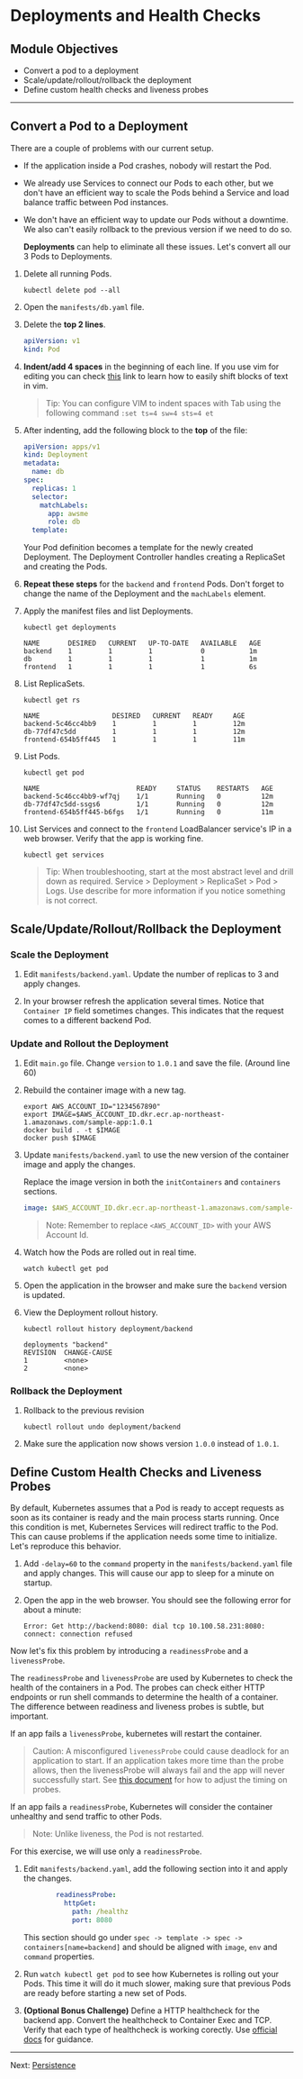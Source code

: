 # Deployments and Health Checks

## Module Objectives

- Convert a pod to a deployment
- Scale/update/rollout/rollback the deployment
- Define custom health checks and liveness probes

---

## Convert a Pod to a Deployment

There are a couple of problems with our current setup.

* If the application inside a Pod crashes, nobody will restart the Pod.
* We already use Services to connect our Pods to each other, but we don't have an efficient way to scale the Pods behind a Service and load balance traffic between Pod instances.
* We don't have an efficient way to update our Pods without a downtime. We also can't easily rollback to the previous version if we need to do so.

    **Deployments** can help to eliminate all these issues. Let's convert all our 3 Pods to Deployments.

1. Delete all running Pods.

    ```shell
    kubectl delete pod --all
    ```

1. Open the `manifests/db.yaml` file.

1. Delete the **top 2 lines**.

    ```yaml
    apiVersion: v1
    kind: Pod
    ```

1. **Indent/add 4 spaces** in the beginning of each line. If you use vim for editing you can check [this](http://vim.wikia.com/wiki/Shifting_blocks_visually) link to learn how to easily shift blocks of text in vim.

    > Tip: You can configure VIM to indent spaces with Tab using the following command `:set ts=4 sw=4 sts=4 et`

1. After indenting, add the following block to the **top** of the file:

    ```yaml
    apiVersion: apps/v1
    kind: Deployment
    metadata:
      name: db
    spec:
      replicas: 1
      selector:
        matchLabels:
          app: awsme
          role: db
      template:
    ```

    Your Pod definition becomes a template for the newly created Deployment. The Deployment Controller handles creating a ReplicaSet and creating the Pods.

1. **Repeat these steps** for the `backend` and `frontend` Pods. Don't forget to change the name of the Deployment and the `machLabels` element.

1. Apply the manifest files and list Deployments.

    ```shell
    kubectl get deployments
    ```

    ```
    NAME       DESIRED   CURRENT   UP-TO-DATE   AVAILABLE   AGE
    backend    1         1         1            0           1m
    db         1         1         1            1           1m
    frontend   1         1         1            1           6s
    ```

1. List ReplicaSets.

    ```shell
    kubectl get rs
    ```

    ```
    NAME                  DESIRED   CURRENT   READY     AGE
    backend-5c46cc4bb9    1         1         1         12m
    db-77df47c5dd         1         1         1         12m
    frontend-654b5ff445   1         1         1         11m
    ```

1. List Pods.

    ```shell
    kubectl get pod
    ```

    ```
    NAME                        READY     STATUS    RESTARTS   AGE
    backend-5c46cc4bb9-wf7qj    1/1       Running   0          12m
    db-77df47c5dd-ssgs6         1/1       Running   0          12m
    frontend-654b5ff445-b6fgs   1/1       Running   0          11m
    ```

1. List Services and connect to the `frontend` LoadBalancer service's IP in a web browser. Verify that the app is working fine.

    ```shell
    kubectl get services
    ```

    > Tip: When troubleshooting, start at the most abstract level and drill down as required. Service > Deployment > ReplicaSet > Pod > Logs. Use describe for more information if you notice something is not correct.

## Scale/Update/Rollout/Rollback the Deployment

### Scale the Deployment

1. Edit `manifests/backend.yaml`. Update the number of replicas to 3 and apply changes.

1. In your browser refresh the application several times. Notice that `Container IP` field sometimes changes. This indicates that the request comes to a different backend Pod.

### Update and Rollout the Deployment

1. Edit `main.go` file. Change `version` to `1.0.1` and save the file. (Around line 60)

1. Rebuild the container image with a new tag.

    ```shell
    export AWS_ACCOUNT_ID="1234567890"
    export IMAGE=$AWS_ACCOUNT_ID.dkr.ecr.ap-northeast-1.amazonaws.com/sample-app:1.0.1
    docker build . -t $IMAGE
    docker push $IMAGE
    ```

1. Update `manifests/backend.yaml` to use the new version of the container image and apply the changes.

    Replace the image version in both the `initContainers` and `containers` sections.

    ```yaml
    image: $AWS_ACCOUNT_ID.dkr.ecr.ap-northeast-1.amazonaws.com/sample-app:1.0.1
    ```

    > Note: Remember to replace `<AWS_ACCOUNT_ID>` with your AWS Account Id.

1. Watch how the Pods are rolled out in real time.

    ```shell
    watch kubectl get pod
    ```

1. Open the application in the browser and make sure the `backend` version is updated.

1. View the Deployment rollout history.

    ```shell
    kubectl rollout history deployment/backend
    ```

    ```
    deployments "backend"
    REVISION  CHANGE-CAUSE
    1         <none>
    2         <none>
    ```

### Rollback the Deployment

1. Rollback to the previous revision

    ```shell
    kubectl rollout undo deployment/backend
    ```

1. Make sure the application now shows version `1.0.0` instead of `1.0.1`.

## Define Custom Health Checks and Liveness Probes

By default, Kubernetes assumes that a Pod is ready to accept requests as soon as its container is ready and the main process starts running. Once this condition is met, Kubernetes Services will redirect traffic to the Pod. This can cause problems if the application needs some time to initialize. Let's reproduce this behavior.

1. Add `-delay=60` to the `command` property in the `manifests/backend.yaml` file and apply changes. This will cause our app to sleep for a minute on startup.

1. Open the app in the web browser. You should see the following error for about a minute:

    ```
    Error: Get http://backend:8080: dial tcp 10.100.58.231:8080: connect: connection refused
    ```

Now let's fix this problem by introducing a `readinessProbe` and a `livenessProbe`.

The `readinessProbe` and `livenessProbe` are used by Kubernetes to check the health of the containers in a Pod. The probes can check either HTTP endpoints or run shell commands to determine the health of a container. The difference between readiness and liveness probes is subtle, but important.

If an app fails a `livenessProbe`, kubernetes will restart the container.

> Caution: A misconfigured `livenessProbe` could cause deadlock for an application to start. If an application takes more time than the probe allows, then the livenessProbe will always fail and the app will never successfully start. See [this document](https://kubernetes.io/docs/tasks/configure-pod-container/configure-liveness-readiness-probes/) for how to adjust the timing on probes.

If an app fails a `readinessProbe`, Kubernetes will consider the container unhealthy and send traffic to other Pods.

> Note: Unlike liveness, the Pod is not restarted.

For this exercise, we will use only a `readinessProbe`.

1. Edit `manifests/backend.yaml`, add the following section into it and apply the changes.

    ```yaml
            readinessProbe:
              httpGet:
                path: /healthz
                port: 8080
    ```

    This section should go under `spec -> template -> spec -> containers[name=backend]` and should be aligned with `image`, `env` and `command` properties.

1. Run `watch kubectl get pod` to see how Kubernetes is rolling out your Pods. This time it will do it much slower, making sure that previous Pods are ready before starting a new set of Pods.

1. **(Optional Bonus Challenge)** Define a HTTP healthcheck for the backend app. Convert the healthcheck to Container Exec and TCP. Verify that each type of healthcheck is working corectly. Use [official docs](https://kubernetes.io/docs/reference/generated/kubernetes-api/v1.11/#container-v1-core) for guidance.

---

Next: [Persistence](06-persistence.md)
